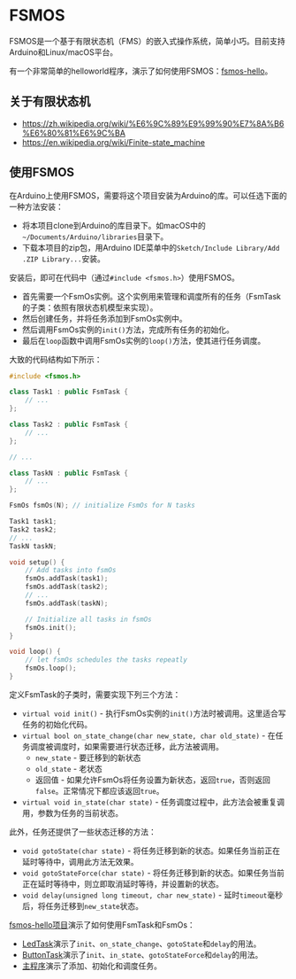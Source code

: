 # FSMOS

FSMOS是一个基于有限状态机（FMS）的嵌入式操作系统，简单小巧。目前支持Arduino和Linux/macOS平台。

有一个非常简单的helloworld程序，演示了如何使用FSMOS：[fsmos-hello](https://github.com/qiwenmin/fsmos-hello)。

## 关于有限状态机

* https://zh.wikipedia.org/wiki/%E6%9C%89%E9%99%90%E7%8A%B6%E6%80%81%E6%9C%BA
* https://en.wikipedia.org/wiki/Finite-state_machine

## 使用FSMOS

在Arduino上使用FSMOS，需要将这个项目安装为Arduino的库。可以任选下面的一种方法安装：

* 将本项目clone到Arduino的库目录下。如macOS中的`~/Documents/Arduino/libraries`目录下。
* 下载本项目的zip包，用Arduino IDE菜单中的`Sketch/Include Library/Add .ZIP Library...`安装。

安装后，即可在代码中（通过`#include <fsmos.h>`）使用FSMOS。

* 首先需要一个FsmOs实例。这个实例用来管理和调度所有的任务（FsmTask的子类：依照有限状态机模型来实现）。
* 然后创建任务，并将任务添加到FsmOs实例中。
* 然后调用FsmOs实例的`init()`方法，完成所有任务的初始化。
* 最后在`loop`函数中调用FsmOs实例的`loop()`方法，使其进行任务调度。

大致的代码结构如下所示：

```c++
#include <fsmos.h>

class Task1 : public FsmTask {
    // ...
};

class Task2 : public FsmTask {
    // ...
};

// ...

class TaskN : public FsmTask {
    // ...
};

FsmOs fsmOs(N); // initialize FsmOs for N tasks

Task1 task1;
Task2 task2;
// ...
TaskN taskN;

void setup() {
    // Add tasks into fsmOs
    fsmOs.addTask(task1);
    fsmOs.addTask(task2);
    // ...
    fsmOs.addTask(taskN);

    // Initialize all tasks in fsmOs
    fsmOs.init();
}

void loop() {
    // let fsmOs schedules the tasks repeatly
    fsmOs.loop();
}
```

定义FsmTask的子类时，需要实现下列三个方法：

* `virtual void init()` - 执行FsmOs实例的`init()`方法时被调用。这里适合写任务的初始化代码。
* `virtual bool on_state_change(char new_state, char old_state)` - 在任务调度被调度时，如果需要进行状态迁移，此方法被调用。
  * `new_state` - 要迁移到的新状态
  * `old_state` - 老状态
  * 返回值 - 如果允许FsmOs将任务设置为新状态，返回`true`，否则返回`false`。正常情况下都应该返回`true`。
* `virtual void in_state(char state)` - 任务调度过程中，此方法会被重复调用，参数为任务的当前状态。

此外，任务还提供了一些状态迁移的方法：

* `void gotoState(char state)` - 将任务迁移到新的状态。如果任务当前正在延时等待中，调用此方法无效果。
* `void gotoStateForce(char state)` - 将任务迁移到新的状态。如果任务当前正在延时等待中，则立即取消延时等待，并设置新的状态。
* `void delay(unsigned long timeout, char new_state)` - 延时`timeout`毫秒后，将任务迁移到`new_state`状态。

[fsmos-hello项目](https://github.com/qiwenmin/fsmos-hello)演示了如何使用FsmTask和FsmOs：

* [LedTask](https://github.com/qiwenmin/fsmos-hello/blob/master/led.h)演示了`init`、`on_state_change`、`gotoState`和`delay`的用法。
* [ButtonTask](https://github.com/qiwenmin/fsmos-hello/blob/master/button.h)演示了`init`、`in_state`、`gotoStateForce`和`delay`的用法。
* [主程序](https://github.com/qiwenmin/fsmos-hello/blob/master/fsmos-hello.ino)演示了添加、初始化和调度任务。
